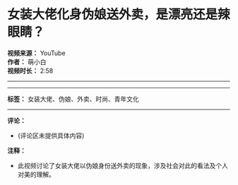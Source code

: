 # 女装大佬化身伪娘送外卖，是漂亮还是辣眼睛？

**视频来源：** YouTube  
**作者：** 萌小白  
**视频时长：** 2:58  

---

<!-- 这里可以插入视频或相关图片，具体链接和图片地址未提供 -->

---

**标签：** 女装大佬、伪娘、外卖、时尚、青年文化

--- 

**评论：**  
- (评论区未提供具体内容)

**注释：**  
- 此视频讨论了女装大佬以伪娘身份送外卖的现象，涉及社会对此的看法及个人对美的理解。